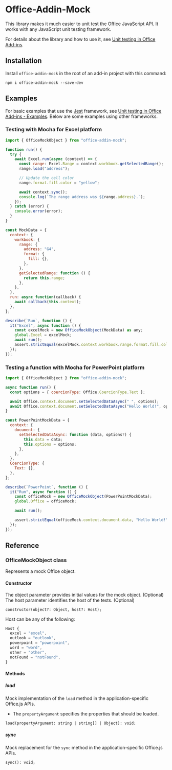 # Office-Addin-Mock

This library makes it much easier to unit test the Office JavaScript API. It works with any JavaScript unit testing framework.

For details about the library and how to use it, see [Unit testing in Office Add-ins](https://docs.microsoft.com/en-us/office/dev/add-ins/testing/unit-testing).

## Installation

Install `office-addin-mock` in the root of an add-in project with this command:

```
npm i office-addin-mock --save-dev
```

## Examples

For basic examples that use the [Jest](https://jestjs.io) framework, see [Unit testing in Office Add-ins - Examples](https://docs.microsoft.com/en-us/office/dev/add-ins/testing/unit-testing#examples). Below are some examples using other frameworks.

### Testing with Mocha for Excel platform

```Javascript
import { OfficeMockObject } from "office-addin-mock";

function run() {
  try {
    await Excel.run(async (context) => {
      const range: Excel.Range = context.workbook.getSelectedRange();
      range.load("address");

      // Update the cell color
      range.format.fill.color = "yellow";

      await context.sync();
      console.log(`The range address was ${range.address}.`);
    });
  } catch (error) {
    console.error(error);
  }
}

const MockData = {
  context: {
    workbook: {
      range: {
        address: "G4",
        format: {
          fill: {},
        },
      },
      getSelectedRange: function () {
        return this.range;
      },
    },
  },
  run: async function(callback) {
    await callback(this.context);
  },
};

describe(`Run`, function () {
  it("Excel", async function () {
    const excelMock = new OfficeMockObject(MockData) as any;
    global.Excel = excelMock;
    await run();
    assert.strictEqual(excelMock.context.workbook.range.format.fill.color, "yellow");
  });
});
```

### Testing a function with Mocha for PowerPoint platform

```Javascript
import { OfficeMockObject } from "office-addin-mock";

async function run() {
  const options = { coercionType: Office.CoercionType.Text };

  await Office.context.document.setSelectedDataAsync(" ", options);
  await Office.context.document.setSelectedDataAsync("Hello World!", options);
}

const PowerPointMockData = {
  context: {
    document: {
      setSelectedDataAsync: function (data, options?) {
        this.data = data;
        this.options = options;
      },
    },
  },
  CoercionType: {
    Text: {},
  },
};

describe(`PowerPoint`, function () {
  it("Run", async function () {
    const officeMock = new OfficeMockObject(PowerPointMockData);
    global.Office = officeMock;

    await run();

    assert.strictEqual(officeMock.context.document.data, "Hello World!");
  });
});

```

## Reference

### OfficeMockObject class

Represents a mock Office object.

#### Constructor

The object parameter provides initial values for the mock object. (Optional)
The host parameter identifies the host of the tests. (Optional)

```
constructor(object?: Object, host?: Host); 
```

Host can be any of the following:

```Javascript
Host {
  excel = "excel",
  outlook = "outlook",
  powerpoint = "powerpoint",
  word = "word",
  other = "other",
  notFound = "notFound",
}
```

#### Methods

##### load

Mock implementation of the `load` method in the application-specific Office.js APIs.

- The `propertyArgument` specifies the properties that should be loaded.  

```
load(propertyArgument: string | string[] | Object): void;
```

##### sync

Mock replacement for the `sync` method in the application-specific Office.js APIs.

```
sync(): void;
```
